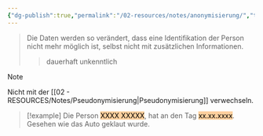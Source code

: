 ```yaml
---
{"dg-publish":true,"permalink":"/02-resources/notes/anonymisierung/","tags":["ausbildung/gfn/ap1","sicherheit/it-sicherheit"],"noteIcon":"","updated":"2025-10-29T12:59:02.215+01:00"}
---
```


>Die Daten werden so verändert, dass eine Identifikation der Person nicht mehr möglich ist, selbst nicht mit zusätzlichen Informationen.
>>dauerhaft unkenntlich

>[!note] 
>Nicht mit der [[02 - RESOURCES/Notes/Pseudonymisierung\|Pseudonymisierung]] verwechseln.

>[!example] 
>Die Person <mark style="background: #FFB86CA6;">XXXX XXXXX</mark>, hat an den Tag <mark style="background: #FFB86CA6;">xx.xx.xxxx</mark>.
>Gesehen wie das Auto geklaut wurde.

